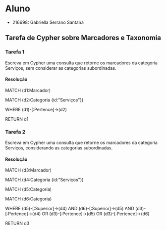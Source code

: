 # Aluno
* 216698: Gabriella Serrano Santana
## Tarefa de Cypher sobre Marcadores e Taxonomia
### Tarefa 1
Escreva em Cypher uma consulta que retorne os marcadores da categoria Serviços, sem considerar as categorias subordinadas.
#### Resolução
MATCH (d1:Marcador)

MATCH (d2:Categoria {id:"Serviços"})

WHERE (d1)-[:Pertence]->(d2)

RETURN d1
### Tarefa 2
Escreva em Cypher uma consulta que retorne os marcadores da categoria Serviços, considerando as categorias subordinadas.
#### Resolução
MATCH (d3:Marcador)

MATCH (d4:Categoria {id:"Serviços"})

MATCH (d5:Categoria)

MATCH (d6:Categoria)

WHERE (d5)-[:Superior]->(d4) AND (d6)-[:Superior]->(d5) AND  (d3)-[:Pertence]->(d4) OR (d3)-[:Pertence]->(d5) OR (d3)-[:Pertence]->(d6)

RETURN d3
